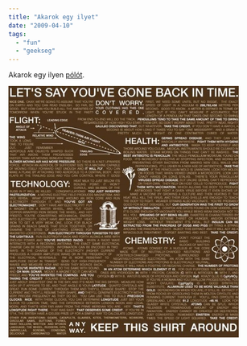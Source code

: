 ```yaml
---
title: "Akarok egy ilyet"
date: "2009-04-10"
tags: 
  - "fun"
  - "geekseg"
---
```


Akarok egy ilyen [pólót](http://www.topatoco.com/merchant.mvc?Screen=PROD&Store_Code=TO&Product_Code=QW-CHEATSHEET&Category_Code=QW).

![timetravelling](images/timetravelling-458x500.jpg)
